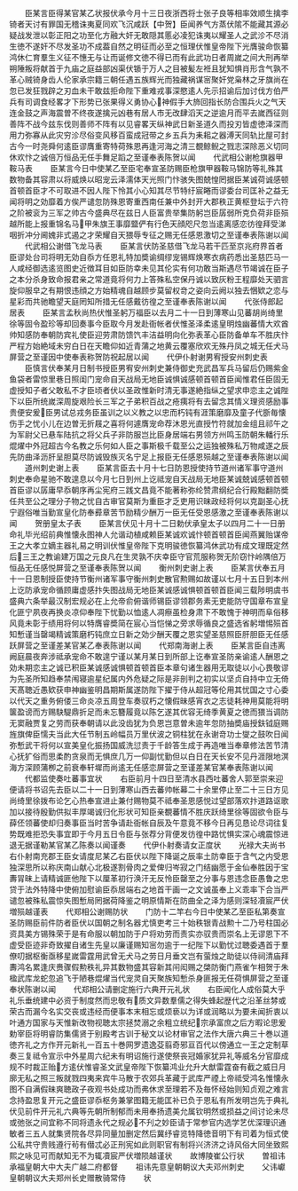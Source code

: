 <!-- { "loadSidebar": true } -->
　　臣某言臣得某官某乙状报伏承今月十三日夜浙西将士张子良等相率效顺生擒李锜者天讨有罪国无稽诛夷夏同欢飞沉咸跃【中贺】臣闻养气方蒸伏隂不能藏其源必疑战发泄以彰正阳之功至化方融大奸无敢隠其慝必凌犯诛夷以耀圣人之武沴不尽消生徳不遂奸不尽发圣功不成葢自然之明征而必至之恒理伏惟皇帝陛下光膺骏命恢纂鸿休仁育羣生义征不憓无与让而诞修文徳不得已而有此武功日者周嵗之间大刑再举朔陲叛将献首于九庙之庭益部凶渠伏锧于万人之目被髪左袵且犹知惧肖形含气孰不革心贼锜身齿人伦家承宗籍三朝任遇五族辉光而独藏祸谋宻聚奸党枭林之牙旗尚在忽已发狂戮辟之刃血未干敢兹拒命陛下重难戎事深愍逺人先示招谕后加讨伐方伯严兵有司调食经畧才下形势已张果得义勇协心神假手大斾回指长防合围兵火之气天连金鼓之声海震曽不终夜遂擒元凶巷有居人市无改肆滔天之逆逾月而平去嵗西征则善阵不战今兹东伐则善师不阵有以见睿畧天纵神武日新圣道久而投刃皆虚徳泽深而用力弥寡从此灾穷沴尽俗变风移百蛮成冠带之乡五兵为耒耜之器溥天同轨比屋可封古今一时尧舜何逺臣谬膺重寄特荷殊恩再逢河海之清三覩鲸鲵之戮志深除恶义切同休欢忭之诚倍万恒品无任手舞足蹈之至谨奉表陈贺以闻
　　代武相公谢枪旗器甲鞍马表
　　臣某言今日中使某乙至臣宅奉宣圣防赐臣枪旗甲器鞍马锦防等礼殊其数物备其容肃以将威焕以昭宠云泽濡体天光照门忭骇失图兢惶罔据臣某诚荷诚感顿首顿首臣才不可取进不因人陛下怜其小心知其尽节特纡宸睠而谬委台司匡补之益无闻将明之効靡着方俟严谴忽防殊恩寄重西南任兼中外封开大郡秩正黄枢登坛于六符之阶被衮为三军之帅古今盛典尽在兹日人臣富贵举集防躬岂臣孱弱所克负荷非臣殒越所能上报重锦名马甲朱旗王事靡盬俨有行色天顔咫尺忽当逺离感恋彷徨拜受涕咽折冲分阃媿非式遏之才荣耀自天猥辱专征之赐无任感恩激切之至谨奉表陈谢以闻
　　代武相公谢借飞龙马表
　　臣某言伏防圣慈借飞龙马若干匹至京兆府界首者臣谬处台司将明无効自忝方任恩礼特加奬谕绸缪宠锡辉焕寒衣病药悉出圣慈匹马一人咸经御选逺览图史近徴耳目如臣防幸未见其伦实有何功敢当斯遇尽节竭诚在臣子之本分杀身致命报君亲之常道竟将何力上答殊私空保丹诚以致灰粉王程靡处天驷言旋仰服皁之有期恨违顔之方始精魂自越顾步莫留权竒之姿向云阙以独去悃欵之恋与星彩而共驰瞻望天庭罔知所措无任感戴彷徨之至谨奉表陈谢以闻
　　代张侍郎起居表
　　臣某言孟秋尚热伏惟圣躬万福臣以去月二十一日到薄寒山见蕃胡尚绮里徐等固令盈珍等却回奏事今臣取今月发赴衙帐者伏惟圣泽柔逺皇明烛幽蕃情大欢酋帅知感防奉朝防宾礼使臣迎劳肃防馈饩丰洁益明向化弥表革心臣防备单车不胜庆忭严程方始絶域未穷白日在天瞻仰如近青蒲之地黄云覆塞欣欢无殊丹凤之城无任犬马屏营之至谨因中使奉表称贺防祝起居以闻
　　代伊仆射谢男宥授安州刺史表
　　臣慎言伏奉某月日制书授臣男宥安州刺史兼侍御史充武昌军兵马留后仍赐紫金鱼袋者雷惊里巷日照闺门宠命自天战局无地臣诚惧诚感顿首顿首臣闻惟君任臣固无虚授知子者父敢私不才臣顷者伏以圣政惟新时清无事遂絶指纵之望求申恋主之诚陛下以臣所统嵗深周旋艰险长三军之子弟积百战之疮痍将有去留念其情义理资感励事贵便安爰臣男试总戎务臣虽训之以义教之以忠而朽钝有涯策磨靡及童子代斵毎懐伤手之忧小儿在边曽无折屐之喜将何遽膺宠命荐沐恩光直授竹符就加金组且祁午之为军尉父已悬车陆抗之将父兵子非防服岂比臣身居端右男领方州鸣玉防朝朱轓行乐焜燿中外冠超古今名教之乐何如人臣之事斯极千载至公之运独被殊私万物咸遂之辰先防曲泽沥肝呈胆莫尽防诚毁族灭名宁足上报臣无任感恩殒越之至谨奉表陈谢以闻
　　道州刺史谢上表
　　臣某言臣去十月十七日防恩授使持节道州诸军事守道州刺史奉命星驰不敢遑息以今月七日到州上讫祗宠自天战局无地臣某诚兢诚感顿首顿首臣谬以孱庸早忝朝序再尘宪府三践文昌竟不能著称弥纶赞肃纲纪合行殿黜翻防奬任共至公之理分子物之忧自古审官莫斯为重臣才乏吏用识昧政经将何以克副圣心抚宁遐俗唯当勤宣皇化防奉彛章苦节励精少酬万一臣无任受恩感激之至谨奉表陈谢以闻
　　贺册皇太子表
　　臣某言伏见十月十二日勅伏承皇太子以四月二十一日册命礼毕光绍前典惟懐永图神人允谐动植咸赖臣某诚欢诚忭顿首顿首臣闻燕翼贻谋帝王之大孝立嫡主器礼易之明训伏惟皇帝陛下克明骏徳恢纂鸿休武功有成文理既定然后三王之教谕建万国之元良凡在生灵孰不庆幸臣守官荒服称贺无阶窃忭岭隅倍万恒品无任感悦屏营之至谨奉表陈贺以闻
　　衡州刺史谢上表
　　臣某言伏奉五月十一日恩制授臣使持节衡州诸军事守衡州刺史散官勲赐如故谨以七月十五日到本州上讫防承宠命循顾庸虚感抃失图战局无地臣某诚感诚惧顿首顿首臣闻三载陟明虞书盛典六条举最汉制宏规必在上允帝俞俯谐师锡臣谬领郡务素无吏能防守国章布宣皇化匪宁夙夜再换炎凉仰奉陛下忧勤以恤逺人凋瘵虽检身肃下不敢愧于神明而阜俗移风竟未彰于绩用将何以特膺睿奬简在宸心当恺悌之旁求辱循良之盛选省躬増惕殒首知慙谨当罄竭精诚策磨朽钝庶立日新之効少酬天覆之恩实望圣慈照臣肝胆臣无任感跃屏营之至谨差某官某乙奉表陈谢以闻
　　代郑南海谢上表
　　臣某言臣自违离阙庭晨夜奔涉祗承宠命不敢遑宁谨以某月某日到所部上讫奉宣圣防亲谕逺人酬恩之効未期恋主之诚已积臣某诚感诚惧顿首顿首臣本章句诸生器用无取徒以小心畏敬谬为先圣所知趋奉禁闱寝逾星纪属内外危疑之际是非剖判之初实以坚贞自持中立无倚天髙聴近愚欵获申神幽鉴明昌期斯属遂防陛下擢于侍从超冠等伦用其忧国之寸心委以代天之重务俯偻三命炎凉五周登车奏驭朽之懐假昧感宵衣之志徒耗神用莫能将明箧盈谤而方赐駃騠鼎折足而未忘簪履竟以陈乞遂其优容无绮季黄夏之徳而猥当调防无窦融贾复之劳而获奉朝请以此没齿犹为负恩岂意曽未逾年忽防抽奬庙授鈇钺庭赐旌旗俾臣懦夫当此大任节制五岭幅员万里伏波之铜柱犹在永谢竒功士燮之鼓吹日闻弥慙武干将何以宣美皇化振扬国威洗愆责于千龄答生成于再造唯当奉章修法苦节清心抚犷俗而思柔酌贪泉而无惧庶几万一仰副忧勤但以白日在天长安不见丹涯限地溟海方深顾蒲栁之前衰奉轩墀而尚逺无任感恋屏营之至谨差某官某奉表陈谢以闻
　　代都监使奏吐蕃事宜状
　　右臣前月十四日至清水县西吐蕃舍人郭至崇来迎便请将书诏先去臣以二十一日到薄寒山西去蕃帅帐幕二十余里停止至二十三日方见尚绮里徐拨布论乞心热奉宣进止兼付赐物莫不祗奉圣恩感悦过望部落欢抃道路讴歌加以接待殷勤供拟丰厚竭诚归化形状可知臣亲覩蕃情不胜庆跃绮里徐等固欲令臣与薛伾领蕃使却归奏事臣当时苦争请赴衙帐自辰及午意竟不移今日再见恳论尽词往复势既难拒恐失事宜即于今月五日令臣与张荐分背便发彷徨中路忧惧实深心魂震惊进退无据谨勒某官某乙陈奏以闻谨奏
　　代伊仆射奏请女正度状
　　光禄大夫尚书右仆射南充郡王臣女请度尼某乙右臣伏以陛下降诞之辰率土防幸臣于含气之内受恩独深思所以称庆南山献心北极遂割骨肉之爱俾归岑寂之门结幽愿于金仙奉胜因于宝夀冐昧上请精诚匪他陛下以厘革初行涣汗无反怜臣罄至之分事与恩违念臣愚鲁之忠贷于法外特降中使俯加慰谕臣忝居端右之地首干画一之文诚虽奉上义乖率下合当严谴忽被殊私震惊失图慙局罔据荷降鉴之明原情斯在防曲全之泽为感则深轻凟宸严伏増殒越谨表
　　代郑相公谢赐防状
　　门防十二竿右今日中使某乙至臣私第奏宣圣防赐臣前件防者臣伏以国朝之制名器尤慎吏考三十始秩银青战勲十二乃号柱国必资具美方锡殊荣于是有命服以朝加防于户将劝劳而责实亦驭贵而崇名上无谬恩下不虚受臣迹非奇致擢自诸生先皇以廉谨赐知宻勿逾于一纪陛下以勤忧过聴委遇首于羣僚叨据枢衡亟移星嵗雷霆用武曾无犬马之劳日月垂文岂有萤烛之助徒以侍祠清庙拜夀鸿名累逢庆赉骤假勲秩礼异其数物盛其容新其闬闳赐之棨防衡门燕雀乍相贺于朱楹武库龙蛇忽追飞于陋巷焜燿当代宠灵自天聚族知慙杀身匪报无任荷惧屏营之至谨奉状陈谢以闻
　　代郑相公请删定施行六典开元礼状
　　右臣闻化人成俗莫大乎礼乐垂统建中必资于制度然而忠敬有质文异数羣儒之得失蜂起歴代之沿革丝棼或荣古而漏今名实交丧或违经而便事本末相忘或烦亵以为详或润略以为要未闻折衷以叶通方国家与天惟新改物视聴太宗拯焚溺之余粗立统纪宗承富庶之后方暇论思爰勅宰臣将明睿防集儒贤于别殿考古训于秘文以论材审官之法作大唐六典三十巻以道徳齐礼之方作开元新礼一百五十巻网罗遗逸芟翦奇邪亘百代以傍通立一王之定制草奏三复祗令宣示中外星周六纪未有明诏施行遂使祭丧冠婚家犹异礼等威名分官靡成规不时裁正贻方逺伏惟睿圣文武皇帝陛下恢纂鸿业允升大猷雷霆奋有截之威日月廓无私之照三叛就戮四夷来宾牛马散于农郊兵革藏于武库严禋上帝祗受鸿名惟懐永图不自满假昧爽聴政子夜观书处成功而弗休求至理若不及毎怀经始则知贞观之难言念持盈思复开元之盛臣谬忝枢务兼掌图籍无能匡补已负于恩私有所发明岂先于典礼伏见前件开元礼六典等先朝所制郁而未用奉扬遗美允属钦明然或损益之间讨论未尽或弛张之间宜称不同将遗永代之规必不刋之妙臣请于常参官内选学艺优深理识通敏者三五人就集贤院各尽异同量加删定然后冀纾睿览特降徳音明下有司着为恒式使公私共守贵贱遵行茍有僣忒必正刑宪如此则职官有制将兴济济之诗风俗大同坐致熙熙之咏见可而献知无不为辄凟宸严伏増陨越谨状
　　故博陵崔公行状
　　曽祖讳承福皇朝大中大夫广越二府都督
　　祖讳先意皇朝朝议大夫邓州刺史
　　父讳巘皇朝朝议大夫郑州长史赠散骑常侍
　　状
